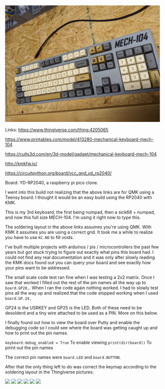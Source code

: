 ![Grey 3d printed keyboard mech-104](/keyboards/mech104/mech104.jpg)


Links:
https://www.thingiverse.com/thing:4205065

https://www.printables.com/model/413280-mechanical-keyboard-mech-104

https://cults3d.com/en/3d-model/gadget/mechanical-keyboard-mech-104

http://kmkfw.io/

https://circuitpython.org/board/vcc_gnd_yd_rp2040/

Board: YD-RP2040, a raspberry pi pico clone. 

I went into this build not realizing that the above links are for QMK using a Teensy board. I thought it would be an easy build using the RP2040 with KMK. 

This is my 3rd keyboard, the first being numpad, then a sick68 + numpad, and now this full size MECH-104. I'm using it right now to type this. 

The soldering layout in the above links assumes you're using QMK. With KMK it assumes you are using a correct grid. It took me a while to realize you have to use ```KC.NO``` to fill voids. 

I've built multiple projects with arduinos / pis / microcontrollers the past few years but got stuck trying to figure out exactly what pins this board had. I could not find any real documentation and it was only after slowly reading the KMK docs found out you can query your board and see exactly how your pins want to be addressed. 

The small scale code test ran fine when I was testing a 2x2 matrix. Once I saw that worked I filled out the rest of the pin names all the way up to ```board.GP28,```. When I ran the code again nothing worked. I had to slowly test pins all the way up and realized that the code stopped working when I used ```board.GP.24,```

GP24 is the USRKEY and GP25 is the LED. Both of these need to be desolderd and a tiny wire attached to be used as a PIN. More on this below. 

I finally found out how to view the board over Putty and enable the debugging code so I could see where the board was getting caught up and how to print out the pin names. 

```keyboard.debug_enabled = True``` To enable viewing 
```print(dir(board))``` To pirint out the pin names

The correct pin names were ```board.LED``` and ```board.BUTTON```.

After that the only thing left to do was correct the keymap according to the soldering layout in the Thingiverse pictures. 



![](/keyboards/mech104/yd-rp2040pinout.jpg)
![](/keyboards/mech104/mech104back.jpg)
![](/keyboards/mech104/mech104backwire1.jpg)
![](/keyboards/mech104/mech104backwire2.jpg)
![](/keyboards/mech104/board1.jpg)
![](/keyboards/mech104/board2.jpg)